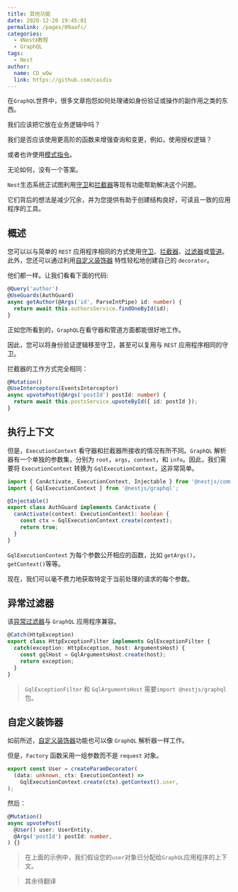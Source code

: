 ```yaml
---
title: 其他功能
date: 2020-12-20 19:45:01
permalink: /pages/09aafc/
categories:
  - 《Nest》教程
  - GraphQL
tags: 
  - Nest
author: 
  name: CD_wOw
  link: https://github.com/caidix
---
```


在`GraphQL`世界中，很多文章抱怨如何处理诸如身份验证或操作的副作用之类的东西。

我们应该把它放在业务逻辑中吗？

我们是否应该使用更高阶的函数来增强查询和变更，例如，使用授权逻辑？

或者也许使用[模式指令](https://www.apollographql.com/docs/apollo-server/v2/features/directives.html)。

无论如何，没有一个答案。

`Nest`生态系统正试图利用[守卫](https://docs.nestjs.cn/6/guards)和[拦截器](https://docs.nestjs.cn/6/interceptors)等现有功能帮助解决这个问题。

它们背后的想法是减少冗余，并为您提供有助于创建结构良好，可读且一致的应用程序的工具。

## 概述

您可以以与简单的 `REST` 应用程序相同的方式使用[守卫](https://docs.nestjs.cn/6/guards)、[拦截器](https://docs.nestjs.cn/6/interceptors)、[过滤器](https://docs.nestjs.cn/6/exceptionfilters)或[管道](https://docs.nestjs.cn/6/pipes)。此外，您还可以通过利用[自定义装饰器](https://docs.nestjs.cn/6/customdecorators) 特性轻松地创建自己的 `decorator`。

他们都一样。让我们看看下面的代码:

```typescript
@Query('author')
@UseGuards(AuthGuard)
async getAuthor(@Args('id', ParseIntPipe) id: number) {
  return await this.authorsService.findOneById(id);
}
```

正如您所看到的，`GraphQL`在看守器和管道方面都能很好地工作。

因此，您可以将身份验证逻辑移至守卫，甚至可以复用与 `REST` 应用程序相同的守卫。

拦截器的工作方式完全相同：

```typescript
@Mutation()
@UseInterceptors(EventsInterceptor)
async upvotePost(@Args('postId') postId: number) {
  return await this.postsService.upvoteById({ id: postId });
}
```

## 执行上下文

但是，`ExecutionContext` 看守器和拦截器所接收的情况有所不同。`GraphQL` 解析器有一个单独的参数集，分别为 `root`，`args`，`context`，和 `info`。因此，我们需要将 `ExecutionContext` 转换为 `GqlExecutionContext`，这非常简单。

```typescript
import { CanActivate, ExecutionContext, Injectable } from '@nestjs/common';
import { GqlExecutionContext } from '@nestjs/graphql';

@Injectable()
export class AuthGuard implements CanActivate {
  canActivate(context: ExecutionContext): boolean {
    const ctx = GqlExecutionContext.create(context);
    return true;
  }
}
```

`GqlExecutionContext` 为每个参数公开相应的函数，比如 `getArgs()`，`getContext()`等等。

现在，我们可以毫不费力地获取特定于当前处理的请求的每个参数。

## 异常过滤器

该[异常过滤器](https://docs.nestjs.cn/6/exceptionfilters)与 `GraphQL` 应用程序兼容。

```typescript
@Catch(HttpException)
export class HttpExceptionFilter implements GqlExceptionFilter {
  catch(exception: HttpException, host: ArgumentsHost) {
    const gqlHost = GqlArgumentsHost.create(host);
    return exception;
  }
}
```

> `GqlExceptionFilter` 和 `GqlArgumentsHost` 需要`import @nestjs/graphql` 包。

## 自定义装饰器

如前所述，[自定义装饰器](https://docs.nestjs.cn/6/customdecorators)功能也可以像 `GraphQL` 解析器一样工作。

但是，`Factory` 函数采用一组参数而不是 `request` 对象。

```typescript
export const User = createParamDecorator(
  (data: unknown, ctx: ExecutionContext) =>
    GqlExecutionContext.create(ctx).getContext().user,
);
```

然后：

```typescript
@Mutation()
async upvotePost(
  @User() user: UserEntity,
  @Args('postId') postId: number,
) {}
```

> 在上面的示例中，我们假设您的`user`对象已分配给`GraphQL`应用程序的上下文。

> 其余待翻译